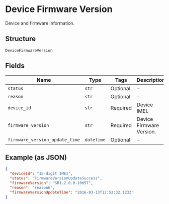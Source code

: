 
# Device Firmware Version

Device and firmware information.

## Structure

`DeviceFirmwareVersion`

## Fields

| Name | Type | Tags | Description |
|  --- | --- | --- | --- |
| `status` | `str` | Optional | - |
| `reason` | `str` | Optional | - |
| `device_id` | `str` | Required | Device IMEI. |
| `firmware_version` | `str` | Required | Device Firmware Version. |
| `firmware_version_update_time` | `datetime` | Optional | - |

## Example (as JSON)

```json
{
  "deviceId": "15-digit IMEI",
  "status": "FirmwareVersionUpdateSuccess",
  "firmwareVersion": "SR1.2.0.0-10657",
  "reason": "reason6",
  "firmwareVersionUpdateTime": "2016-03-13T12:52:32.123Z"
}
```

